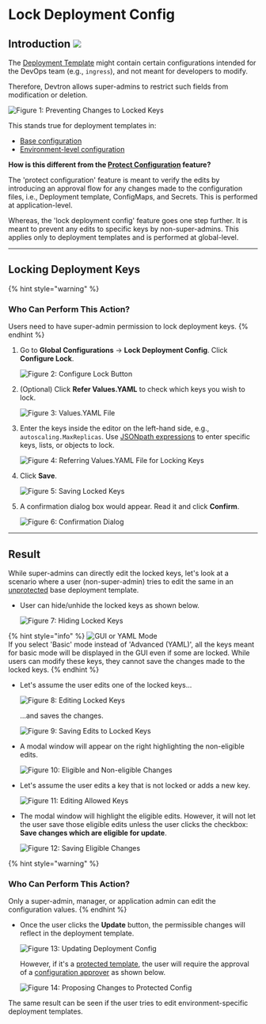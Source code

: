 # Lock Deployment Config

## Introduction [![](https://devtron-public-asset.s3.us-east-2.amazonaws.com/images/elements/EnterpriseTag.svg)](https://devtron.ai/pricing)

The [Deployment Template](../../reference/glossary.md#base-deployment-template) might contain certain configurations intended for the DevOps team (e.g., `ingress`), and not meant for developers to modify. 

Therefore, Devtron allows super-admins to restrict such fields from modification or deletion.

![Figure 1: Preventing Changes to Locked Keys](https://devtron-public-asset.s3.us-east-2.amazonaws.com/images/global-configurations/lock-dt/not-eligible-changes.jpg)

This stands true for deployment templates in:
* [Base configuration](../../user-guide/creating-application/deployment-template.md)
* [Environment-level configuration](../../user-guide/creating-application/environment-overrides.md)

**How is this different from the [Protect Configuration](../../user-guide/creating-application/config-approval.md) feature?**

The 'protect configuration' feature is meant to verify the edits by introducing an approval flow for any changes made to the configuration files, i.e., Deployment template, ConfigMaps, and Secrets. This is performed at application-level.

Whereas, the 'lock deployment config' feature goes one step further. It is meant to prevent any edits to specific keys by non-super-admins. This applies only to deployment templates and is performed at global-level.

---

## Locking Deployment Keys

{% hint style="warning" %}
### Who Can Perform This Action?
Users need to have super-admin permission to lock deployment keys.
{% endhint %}

1. Go to **Global Configurations** → **Lock Deployment Config**. Click **Configure Lock**.

    ![Figure 2: Configure Lock Button](https://devtron-public-asset.s3.us-east-2.amazonaws.com/images/global-configurations/lock-dt/lock-deployment-config.jpg)

2. (Optional) Click **Refer Values.YAML** to check which keys you wish to lock.

    ![Figure 3: Values.YAML File](https://devtron-public-asset.s3.us-east-2.amazonaws.com/images/global-configurations/lock-dt/values-yaml.jpg)

3. Enter the keys inside the editor on the left-hand side, e.g., `autoscaling.MaxReplicas`. Use <a href="https://goessner.net/articles/JsonPath/index.html" target="_blank">JSONpath expressions</a> to enter specific keys, lists, or objects to lock.

    ![Figure 4: Referring Values.YAML File for Locking Keys](https://devtron-public-asset.s3.us-east-2.amazonaws.com/images/global-configurations/lock-dt/autoscaling-lock.jpg)

4. Click **Save**. 

    ![Figure 5: Saving Locked Keys](https://devtron-public-asset.s3.us-east-2.amazonaws.com/images/global-configurations/lock-dt/saving-locked-keys.jpg)

5. A confirmation dialog box would appear. Read it and click **Confirm**.

    ![Figure 6: Confirmation Dialog](https://devtron-public-asset.s3.us-east-2.amazonaws.com/images/global-configurations/lock-dt/confirmation.jpg)

---

## Result

While super-admins can directly edit the locked keys, let's look at a scenario where a user (non-super-admin) tries to edit the same in an [unprotected](../../user-guide/creating-application/config-approval.md) base deployment template.

* User can hide/unhide the locked keys as shown below.

    ![Figure 7: Hiding Locked Keys](https://devtron-public-asset.s3.us-east-2.amazonaws.com/images/global-configurations/lock-dt/hide-locked-keys.gif)

{% hint style="info" %}
<span><img src="https://devtron-public-asset.s3.us-east-2.amazonaws.com/images/global-configurations/lock-dt/mode.jpg" alt="GUI or YAML Mode"></span> <br />
If you select 'Basic' mode instead of 'Advanced (YAML)', all the keys meant for basic mode will be displayed in the GUI even if some are locked. While users can modify these keys, they cannot save the changes made to the locked keys.
{% endhint %}

* Let's assume the user edits one of the locked keys...

    ![Figure 8: Editing Locked Keys](https://devtron-public-asset.s3.us-east-2.amazonaws.com/images/global-configurations/lock-dt/change-locked-values.gif)

    ...and saves the changes.

    ![Figure 9: Saving Edits to Locked Keys](https://devtron-public-asset.s3.us-east-2.amazonaws.com/images/global-configurations/lock-dt/changing-values.jpg)

* A modal window will appear on the right highlighting the non-eligible edits.

    ![Figure 10: Eligible and Non-eligible Changes](https://devtron-public-asset.s3.us-east-2.amazonaws.com/images/global-configurations/lock-dt/not-eligible-changes.jpg)

* Let's assume the user edits a key that is not locked or adds a new key.

    ![Figure 11: Editing Allowed Keys](https://devtron-public-asset.s3.us-east-2.amazonaws.com/images/global-configurations/lock-dt/changing-allowed-values.jpg)

* The modal window will highlight the eligible edits. However, it will not let the user save those eligible edits unless the user clicks the checkbox: **Save changes which are eligible for update**.

    ![Figure 12: Saving Eligible Changes](https://devtron-public-asset.s3.us-east-2.amazonaws.com/images/global-configurations/lock-dt/saving-allowed-changes.jpg)

{% hint style="warning" %}
### Who Can Perform This Action?
Only a super-admin, manager, or application admin can edit the configuration values. 
{% endhint %}

* Once the user clicks the **Update** button, the permissible changes will reflect in the deployment template. 

    ![Figure 13: Updating Deployment Config](https://devtron-public-asset.s3.us-east-2.amazonaws.com/images/global-configurations/lock-dt/updating-changes.jpg)

    However, if it's a [protected template](../../user-guide/creating-application/config-approval.md), the user will require the approval of a [configuration approver](./user-access.md#role-based-access-levels) as shown below.

    ![Figure 14: Proposing Changes to Protected Config](https://devtron-public-asset.s3.us-east-2.amazonaws.com/images/global-configurations/lock-dt/proposing-changes.jpg)

The same result can be seen if the user tries to edit environment-specific deployment templates.

